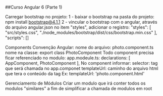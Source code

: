 ##Curso Angular 6 (Parte 1)

Carregar bootstrap no projeto:
	1 - baixar o bootstrap na pasta do projeto: npm install bootstrap@4.1.1
	2 - vincular o bootstrap com o angular, através do arquivo angular.json	
		no item "styles", adicionar o registro:
			"styles": [
				"src/styles.css",
				"./node_modules/bootstrap/dist/css/bootstrap.min.css"
			],
			"scripts": []
			
Components
	Convenção Angular:
		nome do arquivo: photo.component.ts
		nome na classe: export class PhotoComponent
	Todo component precisa ficar referenciado no modulo:
		app.modeule.ts:
			declarations: [
				AppComponent,
				PhotoComponent
			],
	No component informar:
		selector: tag que será chamada no app.componet
		templateUrl: caminho do arquivo html que tera o conteúdo da tag 
			Ex: templateUrl: 'photo.component.html'

Gerenciamento de Módulos
	Criar um modulo que irá conter todos os modulos "similares" a fim de simplificar a chamada de modulos em root

